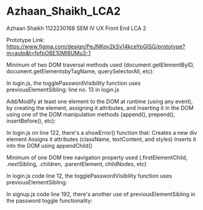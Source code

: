 # Azhaan_Shaikh_LCA2
Azhaan Shaikh 1122230168 SEM IV UX Front End LCA 2

Prototype Link:
https://www.figma.com/design/PeJNKov2kSv14kceYpGISG/prototype?m=auto&t=fpfpO8E10Ml8UMu3-1


Minimum of two DOM traversal methods used (document.getElementByID, document.getElementsbyTagName, querySelectorAll, etc):

In login.js, the togglePasswordVisibility function uses previousElementSibling:
line no. 13 in login.js

Add/Modify at least one element to the DOM at runtime (using any event), by creating the element, assigning it attributes, and inserting it in the DOM using one of the DOM manipulation methods (append(), prepend(), insertBefore(), etc):

In login.js on line 122, there's a showError() function that:
Creates a new div element
Assigns it attributes (className, textContent, and styles)
Inserts it into the DOM using appendChild()

Minimum of one DOM tree navigation property used (.firstElementChild, .nextSibling, .children, .parentElement, childNodes, etc)

In login.js code line 12, the togglePasswordVisibility function uses previousElementSibling:

In signup.js code line 192, there's another use of previousElementSibling in the password toggle functionality:


